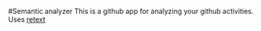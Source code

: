 #Semantic analyzer
This is a github app for analyzing your github activities.
Uses [retext](https://www.npmjs.com/package/retext)